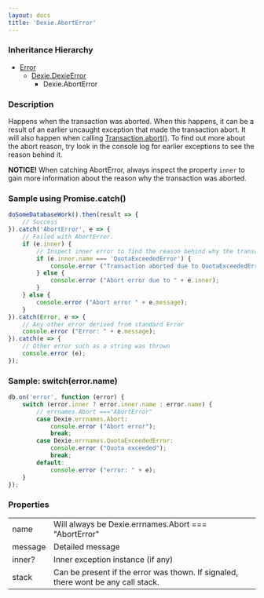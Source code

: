 ```yaml
---
layout: docs
title: 'Dexie.AbortError'
---
```


### Inheritance Hierarchy

* [Error](https://developer.mozilla.org/en-US/docs/Web/JavaScript/Reference/Global_Objects/Error)
  * [Dexie.DexieError](/docs/DexieErrors/DexieError)
    * Dexie.AbortError

### Description 

Happens when the transaction was aborted. When this happens, it can be a result of an earlier uncaught exception that made the transaction abort. 
It will also happen when calling [Transaction.abort()](/docs/Transaction/Transaction.abort()). To find out more about the abort reason, try look in the
console log for earlier exceptions to see the reason behind it.

**NOTICE!** When catching AbortError, always inspect the property `inner` to gain more information about the reason why the transaction was aborted.

### Sample using Promise.catch()

```javascript
doSomeDatabaseWork().then(result => {
    // Success
}).catch('AbortError', e => {
    // Failed with AbortError.
    if (e.inner) {
        // Inspect inner error to find the reason behind why the transaction was aborted.
        if (e.inner.name === 'QuotaExceededError') {
            console.error ("Transaction aborted due to QuotaExceededError");
        } else {
            console.error ("Abort error due to " + e.inner);
        }
    } else {
        console.error ("Abort error " + e.message);
    }
}).catch(Error, e => {
    // Any other error derived from standard Error
    console.error ("Error: " + e.message);
}).catch(e => {
    // Other error such as a string was thrown
    console.error (e);
});
```

### Sample: switch(error.name)

```javascript
db.on('error', function (error) {
    switch (error.inner ? error.inner.name : error.name) {
        // errnames.Abort ==="AbortError"
        case Dexie.errnames.Abort:
            console.error ("Abort error");
            break;
        case Dexie.errnames.QuotaExceededError:
            console.error ("Quota exceeded");
            break;
        default:
            console.error ("error: " + e);
    }
});
```

### Properties

<table>
<tr><td>name</td><td>Will always be Dexie.errnames.Abort === "AbortError"</td></tr>
<tr><td>message</td><td>Detailed message</td></tr>
<tr><td>inner?</td><td>Inner exception instance (if any)</td></tr>
<tr><td>stack</td><td>Can be present if the error was thown. If signaled, there wont be any call stack.</td></tr>
</table>
